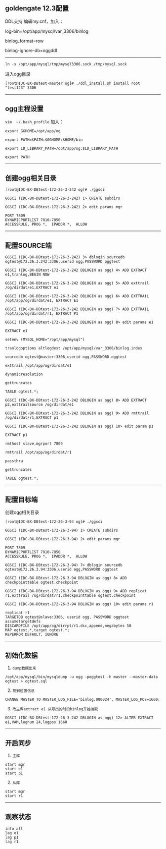 goldengate 12.3配置
---
DDL支持
编辑my.cnf，加入：

log-bin=/opt/app/mysql/var_3306/binlog

binlog_format=row

binlog-ignore-db=oggddl

---
```
ln -s /opt/app/mysql/tmp/mysql3306.sock /tmp/mysql.sock
```
进入ogg目录

```
[root@IDC-BX-DBtest-master og]# ./ddl_install.sh install root "test123" 3306
```
---
ogg主程设置
---
`vim  ~/.bash_profile`
加入：
```
export GGHOME=/opt/app/og

export PATH=$PATH:$GGHOME:$HOME/bin

export LD_LIBRARY_PATH=/opt/app/og:$LD_LIBRARY_PATH

export PATH
```
---
创建ogg相关目录
---
```
[root@IDC-BX-DBtest-172-26-3-242 og]# ./ggsci
```

```
GGSCI (IDC-BX-DBtest-172-26-3-242) 1> CREATE subdirs
```

```
GGSCI (IDC-BX-DBtest-172-26-3-242) 2> edit params mgr
```
```
PORT 7809
DYNAMICPORTLIST 7810-7850
ACCESSRULE, PROG *,  IPADDR *,  ALLOW
```

---
配置SOURCE端
---
```
GGSCI (IDC-BX-DBtest-172-26-3-242) 3> dblogin sourcedb ogtest@172.26.3.242:3306,userid ogg,PASSWORD oggtest
```
```
GGSCI (IDC-BX-DBtest-172-26-3-242 DBLOGIN as ogg) 4> ADD EXTRACT e1,tranlog,BEGIN NOW
```
```
GGSCI (IDC-BX-DBtest-172-26-3-242 DBLOGIN as ogg) 5> ADD exttrail /og/dirdat/e1,EXTRACT e1
```
```
GGSCI (IDC-BX-DBtest-172-26-3-242 DBLOGIN as ogg) 6> ADD EXTTRAIL /opt/app/og/dirdat/e1, EXTRACT E1
```
```
GGSCI (IDC-BX-DBtest-172-26-3-242 DBLOGIN as ogg) 7> ADD EXTTRAIL /opt/app/og/dirdat/r1, EXTRACT P1
```
```
GGSCI (IDC-BX-DBtest-172-26-3-242 DBLOGIN as ogg) 8> edit params e1
```
```
EXTRACT e1

setenv (MYSQL_HOME="/opt/app/mysql")

tranlogoptions altlogdest /opt/app/mysql/var_3306/binlog.index

sourcedb ogtest@master:3306,userid ogg,PASSWORD oggtest

exttrail /opt/app/og/dirdat/e1

dynamicresolution

gettruncates

TABLE ogtest.*;
```
```
GGSCI (IDC-BX-DBtest-172-26-3-242 DBLOGIN as ogg) 8> ADD EXTRACT p2,exttrailsource /og/dirdat/e1
```
```
GGSCI (IDC-BX-DBtest-172-26-3-242 DBLOGIN as ogg) 9> ADD rmttrail /og/dirdat/r1,EXTRACT p1
```
```
GGSCI (IDC-BX-DBtest-172-26-3-242 DBLOGIN as ogg) 10> edit param p1
```
```
EXTRACT p1

rmthost slave,mgrport 7809

rmttrail /opt/app/og/dirdat/r1

passthru

gettruncates

TABLE ogtest.*;
```
---
配置目标端
---
创建ogg相关目录
```
[root@IDC-BX-DBtest-172-26-3-94 og]# ./ggsci
```
```
GGSCI (IDC-BX-DBtest-172-26-3-94) 1> CREATE subdirs
```
```
GGSCI (IDC-BX-DBtest-172-26-3-94) 2> edit params mgr
```
```
PORT 7809
DYNAMICPORTLIST 7810-7850
ACCESSRULE, PROG *,  IPADDR *,  ALLOW
```
```
GGSCI (IDC-BX-DBtest-172-26-3-94) 7> dblogin sourcedb ogtest@172.26.3.94:3306,userid ogg,PASSWORD oggtest
```
```
GGSCI (IDC-BX-DBtest-172-26-3-94 DBLOGIN as ogg) 8> ADD checkpointtable ogtest.checkpoint
```
```
GGSCI (IDC-BX-DBtest-172-26-3-94 DBLOGIN as ogg) 9> ADD replicat r1,exttrail /og/dirdat/r1,checkpointtable ogtest.checkpoint
```
```
GGSCI (IDC-BX-DBtest-172-26-3-94 DBLOGIN as ogg) 10> edit params r1
```
```
replicat r1
TARGETDB ogtest@slave:3306, userid ogg, PASSWORD oggtest
assumetargetdefs
DISCARDFILE /opt/app/og/dirrpt/r1.dsc,append,megabytes 50
MAP ogtest.*,target ogtest.*;
REPERROR DEFAULT, IGNORE
```
---
初始化数据
---
1. `dump数据出来`
```
/opt/app/mysql/bin/mysqldump -u ogg -poggtest -h master --master-data ogtest > ogtest.sql
```
2. `找到位置信息`
```mysql
CHANGE MASTER TO MASTER_LOG_FILE='binlog.000024', MASTER_LOG_POS=1660;
```
3. `改主库extract e1 从导出的时的binlog开始抽取`
```
GGSCI (IDC-BX-DBtest-172-26-3-242 DBLOGIN as ogg) 12> ALTER EXTRACT e1,VAM,lognum 24,logpos 1660
```
---
开启同步
---

1. ``主库``
```
start mgr
start e1
start p1
```
2. ``从库``
```
start mgr
start r1
```
---
观察状态
---
```
info all
lag e1
lag p1
lag r1
```